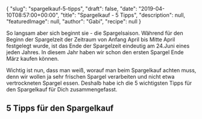 {
    "slug": "spargelkauf-5-tipps",
    "draft": false,
    "date": "2019-04-10T08:57:00+00:00",
    "title": "Spargelkauf - 5 Tipps",
    "description": null,
    "featuredImage": null,
    "author": "Gabi",
    "recipe": null
}

So langsam aber sich beginnt sie - die Spargelsaison. Während für den Beginn der Spargelzeit der Zeitraum von Anfang April bis Mitte April festgelegt wurde, ist das Ende der Spargelzeit eindeutig am 24.Juni eines jeden Jahres. In diesem Jahr haben wir schon den ersten Spargel Ende März kaufen können.

Wichtig ist nun, dass man weiß, worauf man beim Spargelkauf achten muss, denn wir wollen ja sehr frischen Spargel verarbeiten und nicht etwa vertrockneten Spargel essen. Deshalb habe ich die 5 wichtigsten Tipps für den Spargelkauf für Dich zusammengefasst.

## 5 Tipps für den Spargelkauf